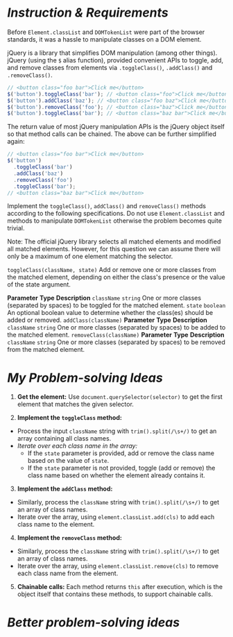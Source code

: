 # *Instruction & Requirements*
Before `Element.classList` and `DOMTokenList` were part of the browser standards, it was a hassle to manipulate classes on a DOM element.

jQuery is a library that simplifies DOM manipulation (among other things). jQuery (using the `$` alias function), provided convenient APIs to toggle, add, and remove classes from elements via `.toggleClass()`, `.addClass()` and `.removeClass()`.


```javascript
// <button class="foo bar">Click me</button>
$('button').toggleClass('bar'); // <button class="foo">Click me</button>
$('button').addClass('baz'); // <button class="foo baz">Click me</button>
$('button').removeClass('foo'); // <button class="baz">Click me</button>
$('button').toggleClass('bar'); // <button class="baz bar">Click me</button>
```
The return value of most jQuery manipulation APIs is the jQuery object itself so that method calls can be chained. The above can be further simplified again:
```javascript
// <button class="foo bar">Click me</button>
$('button')
  .toggleClass('bar')
  .addClass('baz')
  .removeClass('foo')
  .toggleClass('bar');
// <button class="baz bar">Click me</button>
```
Implement the `toggleClass()`, `addClass()` and `removeClass()` methods according to the following specifications. Do not use `Element.classList` and methods to manipulate `DOMTokenList` otherwise the problem becomes quite trivial.

Note: The official jQuery library selects all matched elements and modified all matched elements. However, for this question we can assume there will only be a maximum of one element matching the selector.

`toggleClass(className, state)`
Add or remove one or more classes from the matched element, depending on either the class's presence or the value of the state argument.

**Parameter**	**Type**	**Description**
`className`	`string`	One or more classes (separated by spaces) to be toggled for the matched element.
`state`	`boolean`	An optional boolean value to determine whether the class(es) should be added or removed.
`addClass(className)`
**Parameter**	**Type**	**Description**
`className`	`string`	One or more classes (separated by spaces) to be added to the matched element.
`removeClass(className)`
**Parameter**	**Type**	**Description**
`className`	`string`	One or more classes (separated by spaces) to be removed from the matched element.


# *My Problem-solving Ideas*
1. **Get the element:** Use `document.querySelector(selector)` to get the first element that matches the given selector.

2. **Implement the `toggleClass` method:**

- Process the input `className` string with `trim().split(/\s+/)` to get an array containing all class names.
- *Iterate over each class name in the array:*
  - If the `state` parameter is provided, add or remove the class name based on the value of `state`.
  - If the `state` parameter is not provided, toggle (add or remove) the class name based on whether the element already contains it.

3. **Implement the `addClass` method:**

- Similarly, process the `className` string with `trim().split(/\s+/)` to get an array of class names.
- Iterate over the array, using `element.classList.add(cls)` to add each class name to the element.

4. **Implement the `removeClass` method:**

- Similarly, process the `className` string with `trim().split(/\s+/)` to get an array of class names.
- Iterate over the array, using `element.classList.remove(cls)` to remove each class name from the element.

5. **Chainable calls:** Each method returns `this` after execution, which is the object itself that contains these methods, to support chainable calls.

# *Better problem-solving ideas*

